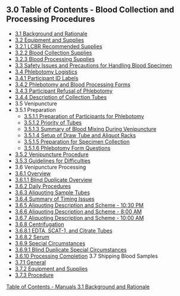 ## 3.0 Table of Contents - Blood Collection and Processing Procedures

* [3.1 Background and Rationale](:pages_path:/manuals/blood-collection-processing/3-01-background.md)
* [3.2 Equipment and Supplies](:pages_path:/manuals/blood-collection-processing/3-02-00-equipment.md)
 * [3.2.1 LCBR Recommended Supplies](:pages_path:/manuals/blood-collection-processing/3-02-01-lcbr-recommended-supplies.md)
 * [3.2.2 Blood Collection Supplies](:pages_path:/manuals/blood-collection-processing/3-02-02-collection-supplies.md)
 * [3.2.3 Blood Processing Supplies](:pages_path:/manuals/blood-collection-processing/3-02-03-processing-supplies.md)
* [3.3 Safety Issues and Precautions for Handling Blood Specimen](:pages_path:/manuals/blood-collection-processing/3-03-safety-issues-precautions.md)
* [3.4 Phlebotomy Logistics](:pages_path:/manuals/blood-collection-processing/3-04-00-phlebotomy-logistics.md)
 * [3.4.1 Participant ID Labels](:pages_path:/manuals/blood-collection-processing/3-04-01-ppt-id-labels.md)
 * [3.4.2 Phlebotomy and Blood Processing Forms](:pages_path:/manuals/blood-collection-processing/3-04-02-blood-processing-forms.md)
 * [3.4.3 Participant Refusal of Phlebotomy](:pages_path:/manuals/blood-collection-processing/3-04-03-ppt-refusal.md)
 * [3.4.4 Description of Collection Tubes](:pages_path:/manuals/blood-collection-processing/3-04-04-description-collection-tubes.md)
* 3.5 Venipuncture
 * 3.5.1 Preparation
   * [3.5.1.1 Preparation of Participants for Phlebotomy](:pages_path:/manuals/blood-collection-processing/3-05-01-01-ppt-preparation.md)
   * [3.5.1.2 Priority of Tubes](:pages_path:/manuals/blood-collection-processing/3-05-01-02-priority-of-tubes.md)
   * [3.5.1.3 Summary of Blood Mixing During Venipuncture](:pages_path:/manuals/blood-collection-processing/3-05-01-03-summary-of-blood-mixing.md)
   * [3.5.1.4 Setup of Draw Tube and Aliquot Racks](:pages_path:/manuals/blood-collection-processing/3-05-01-04-draw-tube-racks-setup.md)
   * [3.5.1.5 Preparation for Specimen Collection](:pages_path:/manuals/blood-collection-processing/3-05-01-05-specimen-collection-preparation.md)
   * [3.5.1.6 Phlebotomy Form Questions](:pages_path:/manuals/blood-collection-processing/3-05-01-06-phlebotomy-form-questions.md)
  * [3.5.2 Venipuncture Procedure](:pages_path:/manuals/blood-collection-processing/3-05-02-venipuncture-procedure.md)
  * [3.5.3 Guidelines for Difficulties](:pages_path:/manuals/blood-collection-processing/3-05-03-guidelines-for-difficulties.md)
* 3.6 Venipuncture Processing
 * [3.6.1 Overview](:pages_path:/manuals/blood-collection-processing/3-06-01-overview.md)
  * [3.6.1.1 Blind Duplicate Overview](:pages_path:/manuals/blood-collection-processing/3-06-01-01-blind-duplicate-overview.md)
 * [3.6.2 Daily Procedures](:pages_path:/manuals/blood-collection-processing/3-06-02-daily-procedures.md)
 * [3.6.3 Aliquoting Sample Tubes](:pages_path:/manuals/blood-collection-processing/3-06-03-aliquoting-sample-tubes.md)
 * [3.6.4 Summary of Timing Issues](:pages_path:/manuals/blood-collection-processing/3-06-04-summary-timing-issues.md)
 * [3.6.5 Aliquoting Description and Scheme - 10:30 PM](:pages_path:/manuals/blood-collection-processing/3-06-05-aliquoting-description-1030PM.md)
 * [3.6.6 Aliquoting Description and Scheme - 8:00 AM](:pages_path:/manuals/blood-collection-processing/3-06-06-aliquoting-description-800AM.md)
 * [3.6.7 Aliquoting Description and Scheme - 10:00 AM](:pages_path:/manuals/blood-collection-processing/3-06-07-aliquoting-description-1000AM.md)
 * [3.6.8 Centrifugation](:pages_path:/manuals/blood-collection-processing/3-06-08-00-centrifugation.md)
  * [3.6.8.1 EDTA, SCAT-1, and Citrate Tubes](:pages_path:/manuals/blood-collection-processing/3-06-08-01-edta-scsat1-citrate.md)
  * [3.6.8.2 Serum](:pages_path:/manuals/blood-collection-processing/3-06-08-02-serum.md)
 * [3.6.9 Special Circumstances](:pages_path:/manuals/blood-collection-processing/3-06-09-00-special-circumstances.md)
  * [3.6.9.1 Blind Duplicate Special Circumstances](:pages_path:/manuals/blood-collection-processing/3-06-09-01-blind-duplicate-special-circumstances.md)
 * [3.6.10 Processing Completion](:pages_path:/manuals/blood-collection-processing/3-06-10-processing-completion.md)
3.7 Shipping Blood Samples
 * [3.7.1 General](:pages_path:/manuals/blood-collection-processing/3-07-01-general.md)
 * [3.7.2 Equipment and Supplies](:pages_path:/manuals/blood-collection-processing/3-07-02-equipment-supplies.md)
 * [3.7.3 Procedure](:pages_path:/manuals/blood-collection-processing/3-07-03-procedure.md)


<div class="center">
<div class="btn-group">
  <a href=":pages_path:/manuals/manual-toc.md" class="btn btn-default">
    <span class="glyphicon glyphicon-chevron-up"></span>
    Table of Contents - Manuals
  </a>

  <a href=":pages_path:/manuals/blood-collection-processing/3-01-background.md" class="btn btn-success">
    3.1 Background and Rationale
    <span class="glyphicon glyphicon-chevron-right"></span>
  </a>
</div>
</div>
